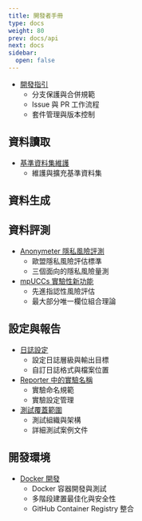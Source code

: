 ```yaml
---
title: 開發者手冊
type: docs
weight: 80
prev: docs/api
next: docs
sidebar:
  open: false
---
```



- [開發指引](./development-guidelines)
  - 分支保護與合併規範
  - Issue 與 PR 工作流程
  - 套件管理與版本控制

## 資料讀取
- [基準資料集維護](./benchmark-datasets)
  - 維護與擴充基準資料集

## 資料生成

## 資料評測
- [Anonymeter 隱私風險評測](./anonymeter)
  - 歐盟隱私風險評估標準
  - 三個面向的隱私風險量測
- [mpUCCs 實驗性新功能](./mpuccs)
  - 先進指認性風險評估
  - 最大部分唯一欄位組合理論

## 設定與報告
- [日誌設定](./logging-configuration)
  - 設定日誌層級與輸出目標
  - 自訂日誌格式與檔案位置
- [Reporter 中的實驗名稱](./experiment-naming-in-reporter)
  - 實驗命名規範
  - 實驗設定管理
- [測試覆蓋範圍](./test-coverage)
  - 測試組織與架構
  - 詳細測試案例文件

## 開發環境
- [Docker 開發](./docker-development)
  - Docker 容器開發與測試
  - 多階段建置最佳化與安全性
  - GitHub Container Registry 整合